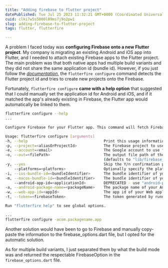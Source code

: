 ```yaml
---
title: "Adding firebase to flutter project"
datePublished: Tue Jul 25 2023 11:32:21 GMT+0000 (Coordinated Universal Time)
cuid: clki7w5s5000l09ms7j9o2pw1
slug: adding-firebase-to-flutter-project
tags: flutter, flutterfire

---
```


A problem I faced today was **configuring Firebase onto a new Flutter project**. My company is migrating an existing Android and iOS app into Flutter, and I needed to attach existing Firebase apps to the Flutter project. The main problem was that both native apps had multiple build variants and they did not share the same application id (bundle id). However, if you just follow the [*documentation*](https://firebase.flutter.dev/docs/overview), the `flutterfire configure` command detects the Flutter project id and tries to create new projects onto the Firebase.

Fortunately, `flutterfire configure` **came with a help option** that suggested that I could manually set the application id for Android and iOS, and if it matched the app's already existing in Firebase, the Flutter app would automatically be linked to them.

```bash
flutterfire configure --help
...

Configure Firebase for your Flutter app. This command will fetch Firebase configuration for you and generate a Dart file with prefilled FirebaseOptions you can use.

Usage: flutterfire configure [arguments]
-h, --help                                  Print this usage information.
-p, --project=<aliasOrProjectId>            The Firebase project to use for this command.
-e, --account=<email>                       The Google account to use for authorization.
-o, --out=<filePath>                        The output file path of the Dart file that will be generated with your Firebase configuration options.
                                            (defaults to "lib/firebase_options.dart")
-y, --yes                                   Skip the Y/n confirmation prompts and accept default options (such as detected platforms).
    --platforms=<platforms>                 Optionally specify the platforms to generate configuration options for as a comma separated list. For example "android,ios,macos,web,linux,windows".
-i, --ios-bundle-id=<bundleIdentifier>      The bundle identifier of your iOS app, e.g. "com.example.app". If no identifier is provided then an attempt will be made to automatically detect it from your "ios" folder (if it exists).
-m, --macos-bundle-id=<bundleIdentifier>    The bundle identifier of your macOS app, e.g. "com.example.app". If no identifier is provided then an attempt will be made to automatically detect it from your "macos" folder (if it exists).
    --android-app-id=<applicationId>        DEPRECATED - use "android-package-name" instead. The application id of your Android app, e.g. "com.example.app". If no identifier is provided then an attempt will be made to automatically detect it from your "android" folder (if it exists)
-a, --android-package-name=<packageName>    The package name of your Android app, e.g. "com.example.app". If no package name is provided then an attempt will be made to automatically detect it from your "android" folder (if it exists).
-w, --web-app-id=<appId>                    The app id of your Web application, e.g. "1:XXX:web:YYY". If no package name is provided then an attempt will be made to automatically pick the first available web app id from remote.
-t, --token=<firebaseToken>                 The token generated by running `firebase login:ci`

Run "flutterfire help" to see global options.

...
flutterfire configure -acom.packagename.app
```

Another solution would have been to go to Firebase and manually copy-paste the information to the firebase\_options.dart file, but I opted for the automatic solution.  

As for multiple build variants, I just separated them by what the build mode was and returned the respectable FirebaseOption in the `firebase_options.dart` file.